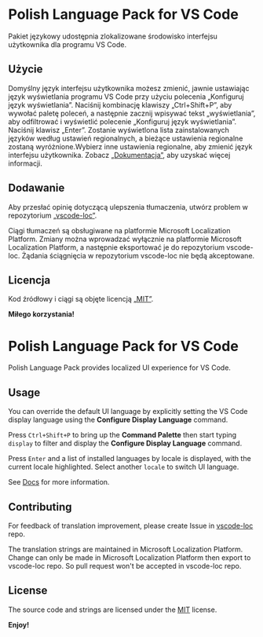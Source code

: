 # Polish Language Pack for VS Code

Pakiet językowy udostępnia zlokalizowane środowisko interfejsu użytkownika dla programu VS Code.

## Użycie

Domyślny język interfejsu użytkownika możesz zmienić, jawnie ustawiając język wyświetlania programu VS Code przy użyciu polecenia „Konfiguruj język wyświetlania”.
Naciśnij kombinację klawiszy „Ctrl+Shift+P”, aby wywołać paletę poleceń, a następnie zacznij wpisywać tekst „wyświetlania”, aby odfiltrować i wyświetlić polecenie „Konfiguruj język wyświetlania”. Naciśnij klawisz „Enter”. Zostanie wyświetlona lista zainstalowanych języków według ustawień regionalnych, a bieżące ustawienia regionalne zostaną wyróżnione.Wybierz inne ustawienia regionalne, aby zmienić język interfejsu użytkownika.
Zobacz [„Dokumentacja”](https://go.microsoft.com/fwlink/?LinkId=761051), aby uzyskać więcej informacji.


## Dodawanie
Aby przesłać opinię dotyczącą ulepszenia tłumaczenia, utwórz problem w repozytorium [„vscode-loc”](https://github.com/microsoft/vscode-loc).

Ciągi tłumaczeń są obsługiwane na platformie Microsoft Localization Platform. Zmiany można wprowadzać wyłącznie na platformie Microsoft Localization Platform, a następnie eksportować je do repozytorium vscode-loc. Żądania ściągnięcia w repozytorium vscode-loc nie będą akceptowane.

## Licencja

Kod źródłowy i ciągi są objęte licencją [„MIT”](https://github.com/Microsoft/vscode-loc/blob/master/LICENSE.md).

**Miłego korzystania!**


# Polish Language Pack for VS Code

Polish Language Pack provides localized UI experience for VS Code.

## Usage

You can override the default UI language by explicitly setting the VS Code display language using the **Configure Display Language** command.

Press `Ctrl+Shift+P` to bring up the **Command Palette** then start typing `display` to filter and display the **Configure Display Language** command.

Press `Enter` and a list of installed languages by locale is displayed, with the current locale highlighted. Select another `locale` to switch UI language.

See [Docs](https://go.microsoft.com/fwlink/?LinkId=761051) for more information.

## Contributing

For feedback of translation improvement, please create Issue in [vscode-loc](https://github.com/microsoft/vscode-loc) repo.

The translation strings are maintained in Microsoft Localization Platform. Change can only be made in Microsoft Localization Platform then export to vscode-loc repo. So pull request won't be accepted in vscode-loc repo.

## License

The source code and strings are licensed under the [MIT](https://github.com/Microsoft/vscode-loc/blob/master/LICENSE.md) license.

**Enjoy!**
